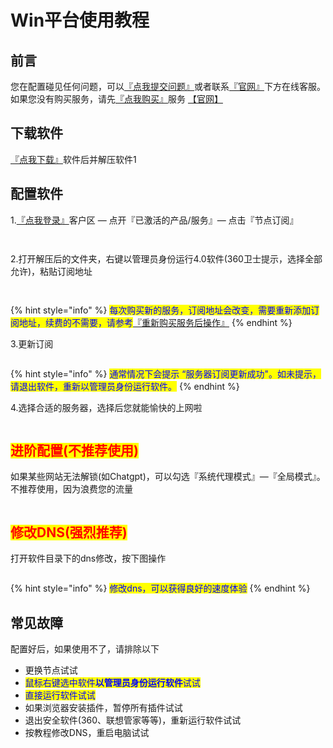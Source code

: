 # Win平台使用教程

## **前言**

您在配置碰见任何问题，可以[『点我提交问题』](https://www.lengjiao.me/submitticket.php)或者联系[『官网』](https://www.lengjiao.me)下方在线客服。如果您没有购买服务，请先[『点我购买』](https://www.lengjiao.me/cart.php)服务 [【官网】](https://app.gitbook.com/o/xHlEOD54ovijaF3vAeG2/s/-LhpRC3_IMc7WqzdoHhA/)

## 下载软件

[ 『点我下载』](https://alumninpustedutw-my.sharepoint.com/:u:/g/personal/empty_alumni_npust_edu_tw/EY6LG2QbjGhOgFIgPiVsoWUBx6GXlrpfJCBmWO7DAf0y-g?download=1)软件后并解压软件1

## 配置软件

1.[『点我登录』](https://www.lengjiao.me/clientarea.php)客户区 — 点开『已激活的产品/服务』— 点击『节点订阅』

<div align="left"><figure><img src="https://pic.imgdb.cn/item/65a2bab5871b83018ad40227.png" alt=""><figcaption></figcaption></figure></div>

<div align="left"><figure><img src="https://pic.imgdb.cn/item/65a2bab5871b83018ad402dd.png" alt=""><figcaption></figcaption></figure></div>

2.打开解压后的文件夹，右键以管理员身份运行4.0软件(360卫士提示，选择全部允许)，粘贴订阅地址

<div align="left"><figure><img src="https://pic.imgdb.cn/item/65a2bab5871b83018ad4037a.png" alt=""><figcaption></figcaption></figure></div>

<div align="left"><figure><img src="https://pic.imgdb.cn/item/65a2bab5871b83018ad403fc.png" alt=""><figcaption></figcaption></figure></div>

{% hint style="info" %}
<mark style="color:blue;">每次购买新的服务，订阅地址会改变，需要重新添加订阅地址，续费的不需要，请参考</mark>[『重新购买服务后操作』](../chang-jian-wen-ti/zhong-xin-gou-mai-fu-wu-hou-cao-zuo.md)
{% endhint %}

3.更新订阅

<div align="left"><figure><img src="https://pic.imgdb.cn/item/65a2bab5871b83018ad40496.png" alt=""><figcaption></figcaption></figure></div>

{% hint style="info" %}
<mark style="color:blue;">通常情况下会提示  “服务器订阅更新成功"。如未提示，请退出软件，重新以管理员身份运行软件。</mark>
{% endhint %}

4.选择合适的服务器，选择后您就能愉快的上网啦

<div align="left"><figure><img src="https://pic.imgdb.cn/item/65a2baca871b83018ad45b7f.png" alt=""><figcaption></figcaption></figure></div>

## <mark style="color:red;">进阶配置(不推荐使用)</mark>

如果某些网站无法解锁(如Chatgpt)，可以勾选『系统代理模式』—『全局模式』。不推荐使用，因为浪费您的流量

<div align="left"><figure><img src="https://pic.imgdb.cn/item/65a2baca871b83018ad45c0c.png" alt=""><figcaption></figcaption></figure></div>

## <mark style="color:red;">修改DNS(强烈推荐)</mark>

打开软件目录下的dns修改，按下图操作

<div align="left"><figure><img src="https://pic.imgdb.cn/item/65a2baca871b83018ad45c93.png" alt=""><figcaption></figcaption></figure></div>

{% hint style="info" %}
<mark style="color:blue;">修改dns，可以获得良好的速度体验</mark>
{% endhint %}

## 常见故障

配置好后，如果使用不了，请排除以下

* 更换节点试试
* <mark style="color:blue;">鼠标右键选中软件</mark><mark style="color:blue;">**以管理员身份运行软件**</mark><mark style="color:blue;">试试</mark>
* <mark style="color:blue;">直接运行软件试试</mark>
* 如果浏览器安装插件，暂停所有插件试试
* 退出安全软件(360、联想管家等等)，重新运行软件试试
* 按教程修改DNS，重启电脑试试
